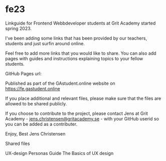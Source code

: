 # fe23
Linkguide for Frontend Webbdeveloper students at Grit Academy started spring 2023.

I've been adding some links that has been provided by our teachers, students and just surfin around online.

Feel free to add more links that you would like to share. You can also add pages with guides and instructions explaining topics to your fellow students.

GitHub Pages url:

Published as part of the GAstudent.online website on https://fe.gastudent.online

If you place additional and relevant files, please make sure that the files are allowed to be shared publicly.

If you choose to contribute to the project, please contact Jens at Grit Academy - jens.christensen@gritacademy.se - with your GitHub userid so you
can be added as a contributer.

Enjoy, Best Jens Christensen

Shared files

UX-design
Personas Guide
The Basics of UX design
